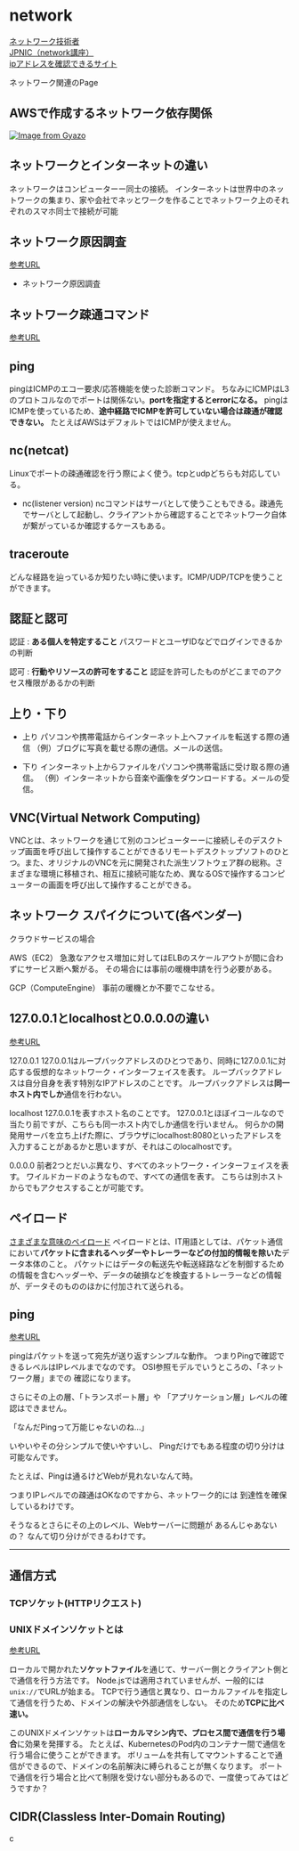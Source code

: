 # network
[ネットワーク技術者](https://www.itbook.info/study/mag.html)  
[JPNIC（network講座）](https://www.nic.ad.jp/ja/basics/terms/cidr.html)  
[ipアドレスを確認できるサイト](https://www.ipvx.info/)

ネットワーク関連のPage

## AWSで作成するネットワーク依存関係

[![Image from Gyazo](https://i.gyazo.com/f8439b9aa49bee8577d26561aea49b28.png)](https://gyazo.com/f8439b9aa49bee8577d26561aea49b28)

## ネットワークとインターネットの違い

ネットワークはコンピューターー同士の接続。
インターネットは世界中のネットワークの集まり、家や会社でネッとワークを作ることでネットワーク上のそれぞれのスマホ同士で接続が可能

## ネットワーク原因調査
[参考URL](https://christina04.hatenablog.com/entry/2017/12/08/190000)

- ネットワーク原因調査

## ネットワーク疎通コマンド
[参考URL](https://yaruki-strong-zero.hatenablog.jp/entry/network_debug)


## ping

pingはICMPのエコー要求/応答機能を使った診断コマンド。
ちなみにICMPはL3のプロトコルなのでポートは関係ない。**portを指定するとerrorになる。**
pingはICMPを使っているため、**途中経路でICMPを許可していない場合は疎通が確認できない。**
たとえばAWSはデフォルトではICMPが使えません。

## nc(netcat)

Linuxでポートの疎通確認を行う際によく使う。tcpとudpどちらも対応している。


- nc(listener version)
ncコマンドはサーバとして使うこともできる。疎通先でサーバとして起動し、クライアントから確認することでネットワーク自体が繋がっているか確認するケースもある。

## traceroute

どんな経路を辿っているか知りたい時に使います。ICMP/UDP/TCPを使うことができます。


## 認証と認可

認証 : **ある個人を特定すること**
パスワードとユーザIDなどでログインできるかの判断

認可 : **行動やリソースの許可をすること**
認証を許可したものがどこまでのアクセス権限があるかの判断

## 上り・下り

- 上り
パソコンや携帯電話からインターネット上へファイルを転送する際の通信
（例）ブログに写真を載せる際の通信。メールの送信。

- 下り
インターネット上からファイルをパソコンや携帯電話に受け取る際の通信。
（例）インターネットから音楽や画像をダウンロードする。メールの受信。

## VNC(Virtual Network Computing)

VNCとは、ネットワークを通じて別のコンピューターーに接続しそのデスクトップ画面を呼び出して操作することができるリモートデスクトップソフトのひとつ。また、オリジナルのVNCを元に開発された派生ソフトウェア群の総称。さまざまな環境に移植され、相互に接続可能なため、異なるOSで操作するコンピューターの画面を呼び出して操作することができる。

## ネットワーク スパイクについて(各ベンダー)

クラウドサービスの場合

AWS（EC2）
急激なアクセス増加に対してはELBのスケールアウトが間に合わずにサービス断へ繋がる。
その場合には事前の暖機申請を行う必要がある。

GCP（ComputeEngine）
事前の暖機とか不要でこなせる。

## 127.0.0.1とlocalhostと0.0.0.0の違い

[参考URL](https://qiita.com/1ain2/items/194a9372798eaef6c5ab)

127.0.0.1
127.0.0.1はループバックアドレスのひとつであり、同時に127.0.0.1に対応する仮想的なネットワーク・インターフェイスを表す。
ループバックアドレスは自分自身を表す特別なIPアドレスのことです。
ループバックアドレスは**同一ホスト内でしか**通信を行わない。

localhost
127.0.0.1を表すホスト名のことです。
127.0.0.1とほぼイコールなので当たり前ですが、こちらも同一ホスト内でしか通信を行いません。
何らかの開発用サーバを立ち上げた際に、ブラウザにlocalhost:8080といったアドレスを入力することがあるかと思いますが、それはこのlocalhostです。

0.0.0.0
前者2つとだいぶ異なり、すべてのネットワーク・インターフェイスを表す。
ワイルドカードのようなもので、すべての通信を表す。
こちらは別ホストからでもアクセスすることが可能です。

## ペイロード
[さまざまな意味のペイロード](https://teratail.com/questions/150121)
ペイロードとは、IT用語としては、パケット通信において**パケットに含まれるヘッダーやトレーラーなどの付加的情報を除いた**データ本体のこと。
パケットにはデータの転送先や転送経路などを制御するための情報を含むヘッダーや、データの破損などを検査するトレーラーなどの情報が、データそのもののほかに付加されて送られる。

## ping
[参考URL](https://www.itbook.info/study/ping2.html)

pingはパケットを送って宛先が送り返すシンプルな動作。
つまりPingで確認できるレベルはIPレベルまでなのです。
OSI参照モデルでいうところの、「ネットワーク層」までの
確認になります。

さらにその上の層、「トランスポート層」や
「アプリケーション層」レベルの確認はできません。

「なんだPingって万能じゃないのね…」

いやいやその分シンプルで使いやすいし、
Pingだけでもある程度の切り分けは可能なんです。

たとえば、Pingは通るけどWebが見れないなんて時。

つまりIPレベルでの疎通はOKなのですから、ネットワーク的には
到達性を確保しているわけです。

そうなるとさらにその上のレベル、Webサーバーに問題が
あるんじゃあないの？
なんて切り分けができるわけです。

---

## 通信方式

### TCPソケット(HTTPリクエスト)



### UNIXドメインソケットとは
[参考URL](https://qiita.com/walk8243/items/49ce3fc24500038f126f)

ローカルで開かれた**ソケットファイル**を通じて、サーバー側とクライアント側とで通信を行う方法です。
Node.jsでは適用されていませんが、一般的には`unix://`でURLが始まる。
TCPで行う通信と異なり、ローカルファイルを指定して通信を行うため、ドメインの解決や外部通信をしない。
そのため**TCPに比べ速い。**

このUNIXドメインソケットは**ローカルマシン内で、プロセス間で通信を行う場合**に効果を発揮する。
たとえば、KubernetesのPod内のコンテナー間で通信を行う場合に使うことができます。
ボリュームを共有してマウントすることで通信ができるので、ドメインの名前解決に縛られることが無くなります。
ポートで通信を行う場合と比べて制限を受けない部分もあるので、一度使ってみてはどうですか？

## CIDR(Classless Inter-Domain Routing)

c
